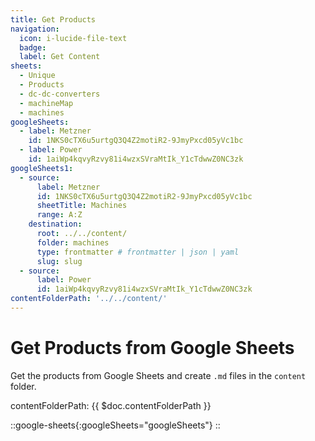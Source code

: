 ```yaml
---
title: Get Products
navigation:
  icon: i-lucide-file-text
  badge:
  label: Get Content
sheets:
  - Unique
  - Products
  - dc-dc-converters
  - machineMap
  - machines
googleSheets:
  - label: Metzner
    id: 1NKS0cTX6u5urtgQ3Q4Z2motiR2-9JmyPxcd05yVc1bc
  - label: Power
    id: 1aiWp4kqvyRzvy81i4wzxSVraMtIk_Y1cTdwwZ0NC3zk
googleSheets1:
  - source:
      label: Metzner
      id: 1NKS0cTX6u5urtgQ3Q4Z2motiR2-9JmyPxcd05yVc1bc
      sheetTitle: Machines
      range: A:Z
    destination: 
      root: ../../content/ 
      folder: machines
      type: frontmatter # frontmatter | json | yaml
      slug: slug
  - source:
      label: Power
      id: 1aiWp4kqvyRzvy81i4wzxSVraMtIk_Y1cTdwwZ0NC3zk
contentFolderPath: '../../content/'
---
```


# Get Products from Google Sheets

Get the products from Google Sheets and create `.md` files in the `content` folder.

contentFolderPath: <ProseCode>{{ $doc.contentFolderPath }}</ProseCode>

::google-sheets{:googleSheets="googleSheets"}
::